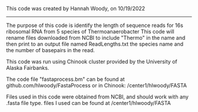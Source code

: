 This code was created by Hannah Woody, on 10/19/2022

---

The purpose of this code is identify the length of sequence reads for 16s ribosomal RNA from 5 species of Thermoanaerobacter
This code will rename files downloaded from NCBI to include "Thermo" in the name and then print to an output file named ReadLengths.txt the species
name and the number of basepairs in the read. 

This code was run using Chinook cluster provided by the University of Alaska Fairbanks.

The code file "fastaprocess.bm" can be found at github.com/hlwoody/FastaProcess or in Chinook: /center1/hlwoody/FASTA

Files used in this code were obtained from NCBI, and should work with any .fasta file type. 
files I used can be found at /center1/hlwoody/FASTA
